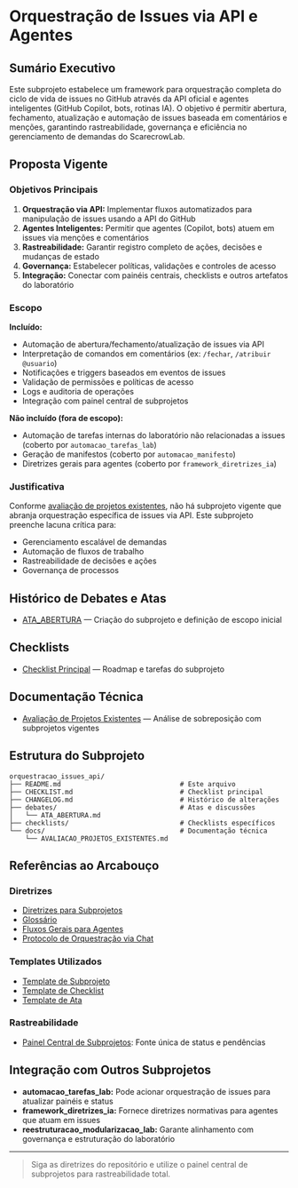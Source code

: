 # Orquestração de Issues via API e Agentes

## Sumário Executivo

Este subprojeto estabelece um framework para orquestração completa do ciclo de vida de issues no GitHub através da API oficial e agentes inteligentes (GitHub Copilot, bots, rotinas IA). O objetivo é permitir abertura, fechamento, atualização e automação de issues baseada em comentários e menções, garantindo rastreabilidade, governança e eficiência no gerenciamento de demandas do ScarecrowLab.

## Proposta Vigente

### Objetivos Principais

1. **Orquestração via API:** Implementar fluxos automatizados para manipulação de issues usando a API do GitHub
2. **Agentes Inteligentes:** Permitir que agentes (Copilot, bots) atuem em issues via menções e comentários
3. **Rastreabilidade:** Garantir registro completo de ações, decisões e mudanças de estado
4. **Governança:** Estabelecer políticas, validações e controles de acesso
5. **Integração:** Conectar com painéis centrais, checklists e outros artefatos do laboratório

### Escopo

**Incluído:**
- Automação de abertura/fechamento/atualização de issues via API
- Interpretação de comandos em comentários (ex: `/fechar`, `/atribuir @usuario`)
- Notificações e triggers baseados em eventos de issues
- Validação de permissões e políticas de acesso
- Logs e auditoria de operações
- Integração com painel central de subprojetos

**Não incluído (fora de escopo):**
- Automação de tarefas internas do laboratório não relacionadas a issues (coberto por `automacao_tarefas_lab`)
- Geração de manifestos (coberto por `automacao_manifesto`)
- Diretrizes gerais para agentes (coberto por `framework_diretrizes_ia`)

### Justificativa

Conforme [avaliação de projetos existentes](docs/AVALIACAO_PROJETOS_EXISTENTES.md), não há subprojeto vigente que abranja orquestração específica de issues via API. Este subprojeto preenche lacuna crítica para:
- Gerenciamento escalável de demandas
- Automação de fluxos de trabalho
- Rastreabilidade de decisões e ações
- Governança de processos

## Histórico de Debates e Atas

- [ATA_ABERTURA](debates/ATA_ABERTURA.md) — Criação do subprojeto e definição de escopo inicial

## Checklists

- [Checklist Principal](CHECKLIST.md) — Roadmap e tarefas do subprojeto

## Documentação Técnica

- [Avaliação de Projetos Existentes](docs/AVALIACAO_PROJETOS_EXISTENTES.md) — Análise de sobreposição com subprojetos vigentes

## Estrutura do Subprojeto

```
orquestracao_issues_api/
├── README.md                              # Este arquivo
├── CHECKLIST.md                           # Checklist principal
├── CHANGELOG.md                           # Histórico de alterações
├── debates/                               # Atas e discussões
│   └── ATA_ABERTURA.md
├── checklists/                            # Checklists específicos
└── docs/                                  # Documentação técnica
    └── AVALIACAO_PROJETOS_EXISTENTES.md
```

## Referências ao Arcabouço

### Diretrizes

- [Diretrizes para Subprojetos](../.github/copilot-diretrizes/diretrizes_subprojetos.md)
- [Glossário](../.github/copilot-diretrizes/glossario.md)
- [Fluxos Gerais para Agentes](../.github/copilot-diretrizes/fluxos_gerais_agentes.md)
- [Protocolo de Orquestração via Chat](../.github/copilot-diretrizes/protocolo_orquestracao_chat.md)

### Templates Utilizados

- [Template de Subprojeto](../.github/TEMPLATE_SUBPROJETO.md)
- [Template de Checklist](../.github/TEMPLATE_CHECKLIST.md)
- [Template de Ata](../.github/copilot-diretrizes/TEMPLATE_ATA.md)

### Rastreabilidade

- [Painel Central de Subprojetos](../.github/painel_subprojetos.md): Fonte única de status e pendências

## Integração com Outros Subprojetos

- **automacao_tarefas_lab:** Pode acionar orquestração de issues para atualizar painéis e status
- **framework_diretrizes_ia:** Fornece diretrizes normativas para agentes que atuam em issues
- **reestruturacao_modularizacao_lab:** Garante alinhamento com governança e estruturação do laboratório

---

> Siga as diretrizes do repositório e utilize o painel central de subprojetos para rastreabilidade total.
